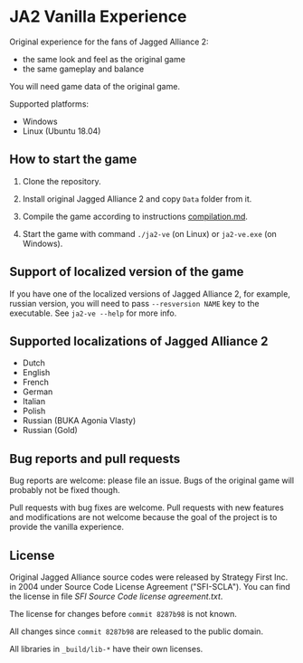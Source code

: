 # JA2 Vanilla Experience

Original experience for the fans of Jagged Alliance 2:
  - the same look and feel as the original game
  - the same gameplay and balance

You will need game data of the original game.

Supported platforms:
  - Windows
  - Linux (Ubuntu 18.04)

## How to start the game

1. Clone the repository.

2. Install original Jagged Alliance 2 and copy `Data` folder from it.

3. Compile the game according to instructions [compilation.md](compilation.md).

4. Start the game with command `./ja2-ve` (on Linux) or `ja2-ve.exe` (on Windows).

## Support of localized version of the game

If you have one of the localized versions of Jagged Alliance 2, for example, russian
version, you will need to pass `--resversion NAME` key to the executable.  See
`ja2-ve --help` for more info.

## Supported localizations of Jagged Alliance 2

- Dutch
- English
- French
- German
- Italian
- Polish
- Russian (BUKA Agonia Vlasty)
- Russian (Gold)

## Bug reports and pull requests

Bug reports are welcome: please file an issue.  Bugs of the original game will probably not
be fixed though.

Pull requests with bug fixes are welcome.  Pull requests with new features and modifications
are not welcome because the goal of the project is to provide the vanilla experience.

## License

Original Jagged Alliance source codes were released by Strategy First Inc. in
2004 under Source Code License Agreement ("SFI-SCLA").  You can find the
license in file *SFI Source Code license agreement.txt*.

The license for changes before `commit 8287b98` is not known.

All changes since `commit 8287b98` are released to the public domain.

All libraries in `_build/lib-*` have their own licenses.
